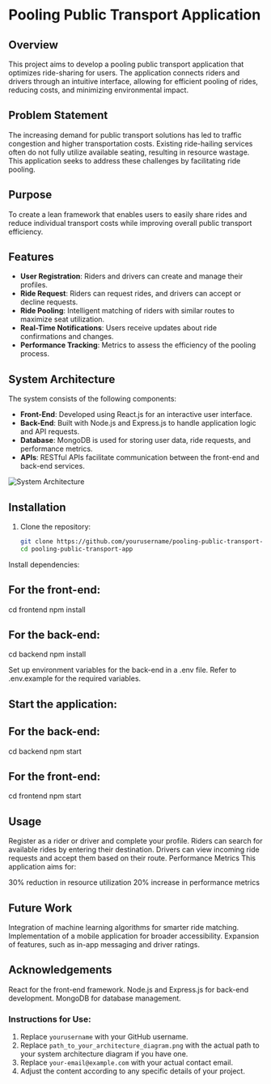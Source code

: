 # Pooling Public Transport Application

## Overview
This project aims to develop a pooling public transport application that optimizes ride-sharing for users. The application connects riders and drivers through an intuitive interface, allowing for efficient pooling of rides, reducing costs, and minimizing environmental impact.

## Problem Statement
The increasing demand for public transport solutions has led to traffic congestion and higher transportation costs. Existing ride-hailing services often do not fully utilize available seating, resulting in resource wastage. This application seeks to address these challenges by facilitating ride pooling.

## Purpose
To create a lean framework that enables users to easily share rides and reduce individual transport costs while improving overall public transport efficiency.

## Features
- **User Registration**: Riders and drivers can create and manage their profiles.
- **Ride Request**: Riders can request rides, and drivers can accept or decline requests.
- **Ride Pooling**: Intelligent matching of riders with similar routes to maximize seat utilization.
- **Real-Time Notifications**: Users receive updates about ride confirmations and changes.
- **Performance Tracking**: Metrics to assess the efficiency of the pooling process.

## System Architecture
The system consists of the following components:
- **Front-End**: Developed using React.js for an interactive user interface.
- **Back-End**: Built with Node.js and Express.js to handle application logic and API requests.
- **Database**: MongoDB is used for storing user data, ride requests, and performance metrics.
- **APIs**: RESTful APIs facilitate communication between the front-end and back-end services.

![System Architecture](https://github.com/tanish0510/EcoFinance/blob/main/Blank%20diagram.png)

## Installation
1. Clone the repository:
   ```bash
   git clone https://github.com/yourusername/pooling-public-transport-app.git
   cd pooling-public-transport-app
Install dependencies:

## For the front-end:
cd frontend
npm install

## For the back-end:
cd backend
npm install

Set up environment variables for the back-end in a .env file. Refer to .env.example for the required variables.

## Start the application:

## For the back-end:
cd backend
npm start

## For the front-end:
cd frontend
npm start

## Usage
Register as a rider or driver and complete your profile.
Riders can search for available rides by entering their destination.
Drivers can view incoming ride requests and accept them based on their route.
Performance Metrics
This application aims for:

30% reduction in resource utilization
20% increase in performance metrics
## Future Work
Integration of machine learning algorithms for smarter ride matching.
Implementation of a mobile application for broader accessibility.
Expansion of features, such as in-app messaging and driver ratings.

## Acknowledgements
React for the front-end framework.
Node.js and Express.js for back-end development.
MongoDB for database management.


### Instructions for Use:
1. Replace `yourusername` with your GitHub username.
2. Replace `path_to_your_architecture_diagram.png` with the actual path to your system architecture diagram if you have one.
3. Replace `your-email@example.com` with your actual contact email.
4. Adjust the content according to any specific details of your project.

